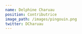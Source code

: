 ```yaml
---
name: Delphine Charuau  
position: Contributrice
image_path: /images/pingouin.png
twitter: DCharuau 
---
```

